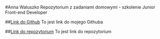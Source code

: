 #Anna Waluszko
Repozytorium z zadaniami domowymi - szkolenie Junior Front-end Developer

##[Link do Github](https://github.com/Ashiko85)
To jest link do mojego Githuba

##[Link do repozytorium](https://github.com/Ashiko85/zadanie)
To jest link do repozytorium 
